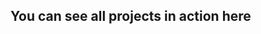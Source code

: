 ## You can see all projects in action here

<!-- [Projects](https://www.vanillajavascriptprojects.com/) -->
